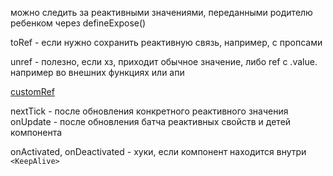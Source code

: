 
можно следить за реактивными значениями, переданными родителю ребенком через defineExpose()

toRef - если нужно сохранить реактивную связь, например, с пропсами

unref - полезно, если хз, приходит обычное значение, либо ref с .value. например во внешних функциях или апи

[customRef](https://vuejs.org/api/reactivity-advanced.html#customref)

nextTick - после обновления конкретного реактивного значения
onUpdate - после обновления батча реактивных свойств и детей компонента

onActivated, onDeactivated - хуки, если компонент находится внутри `<KeepAlive>`